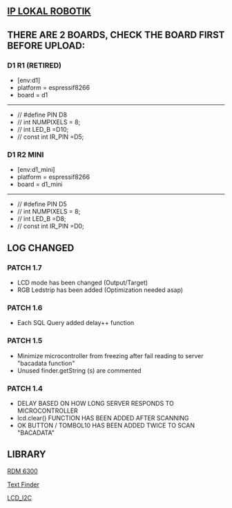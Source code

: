 
## [IP LOKAL ROBOTIK](https://bit.ly/3bfRsU1)

##  THERE ARE 2 BOARDS, CHECK THE BOARD FIRST BEFORE UPLOAD:
###  D1 R1 (RETIRED)
+  [env:d1]
+  platform = espressif8266
+  board = d1
  _______________________________
  
+  // #define PIN      D8 
+  // int NUMPIXELS = 8;
+  // int LED_B =D10;
+  // const int IR_PIN =D5;

###  D1 R2 MINI
+  [env:d1_mini]
+  platform = espressif8266
+  board = d1_mini
  _______________________________
+  // #define PIN      D5
+  // int NUMPIXELS = 8;
+  // int LED_B =D8;
+  // const int IR_PIN =D0;





## LOG CHANGED

### PATCH 1.7
+ LCD mode has been changed (Output/Target)
+ RGB Ledstrip has been added (Optimization needed asap)

### PATCH 1.6 
+ Each SQL Query added delay++ function

### PATCH 1.5 
  + Minimize microcontroller from freezing after fail reading to server "bacadata function"
  + Unused finder.getString (s) are commented
                                                                                                                                                                         
###  PATCH 1.4
  + DELAY BASED ON HOW LONG SERVER RESPONDS TO MICROCONTROLLER
  + lcd.clear() FUNCTION HAS BEEN ADDED AFTER SCANNING 
  + OK BUTTON / TOMBOL10 HAS BEEN ADDED TWICE TO SCAN "BACADATA"
  
## LIBRARY
  [RDM 6300](https://github.com/arduino12/rdm6300)
  
  [Text Finder](https://github.com/tardate/TextFinder)
 
 [LCD_I2C](https://github.com/johnrickman/LiquidCrystal_I2C)
 
